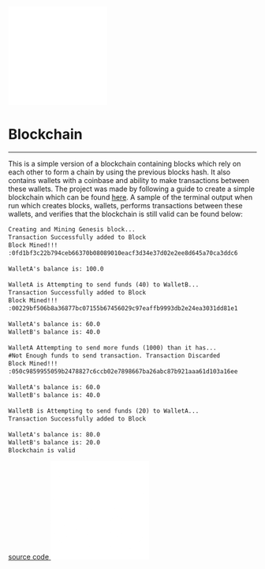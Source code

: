 
<a href="projects.html" class="backButton">
  <img src="images/whitearrowleft.png" alt="back arrow">
</a>

# Blockchain
---
This is a simple version of a blockchain containing blocks which rely on each other to form a chain by using the previous blocks hash. It also contains wallets with a 
coinbase and ability to make transactions between these wallets. The project was made by following a guide to create a simple blockchain which can be found 
<a href="https://medium.com/programmers-blockchain/create-simple-blockchain-java-tutorial-from-scratch-6eeed3cb03fa">here</a>. A sample of the terminal output when run 
which creates blocks, wallets, performs transactions between these wallets, and verifies that the blockchain is still valid can be found below:
        
```text
Creating and Mining Genesis block...
Transaction Successfully added to Block
Block Mined!!! :0fd1bf3c22b794ceb66370b08089010eacf3d34e37d02e2ee8d645a70ca3ddc6

WalletA's balance is: 100.0

WalletA is Attempting to send funds (40) to WalletB...
Transaction Successfully added to Block
Block Mined!!! :00229bf506b8a36877bc07155b67456029c97eaffb9993db2e24ea3031dd81e1

WalletA's balance is: 60.0
WalletB's balance is: 40.0

WalletA Attempting to send more funds (1000) than it has...
#Not Enough funds to send transaction. Transaction Discarded
Block Mined!!! :050c9859955059b2478827c6ccb02e7898667ba26abc87b921aaa61d103a16ee

WalletA's balance is: 60.0
WalletB's balance is: 40.0

WalletB is Attempting to send funds (20) to WalletA...
Transaction Successfully added to Block

WalletA's balance is: 80.0
WalletB's balance is: 20.0
Blockchain is valid
```
<a href="https://www.github.com/cladnic/simpleblockchain" target="_blank" class="repository">
    <span>source code</span>
    <img src="images/whitegithubbtnimg.png" alt="github image">
</a>
